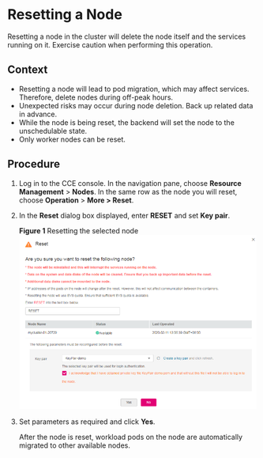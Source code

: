 # Resetting a Node<a name="cce_01_0003"></a>

Resetting a node in the cluster will delete the node itself and the services running on it. Exercise caution when performing this operation.

## Context<a name="section83421713122615"></a>

-   Resetting a node will lead to pod migration, which may affect services. Therefore, delete nodes during off-peak hours.
-   Unexpected risks may occur during node deletion. Back up related data in advance.
-   While the node is being reset, the backend will set the node to the unschedulable state.
-   Only worker nodes can be reset.

## Procedure<a name="section2360193212113"></a>

1.  Log in to the CCE console. In the navigation pane, choose  **Resource Management**  \>  **Nodes**. In the same row as the node you will reset, choose  **Operation**  \>  **More \> Reset**.
2.  In the  **Reset**  dialog box displayed, enter  **RESET**  and set  **Key pair**.

    **Figure  1**  Resetting the selected node<a name="fig10143855684"></a>  
    ![](figures/resetting-the-selected-node.png "resetting-the-selected-node")

3.  Set parameters as required and click  **Yes**.

    After the node is reset, workload pods on the node are automatically migrated to other available nodes.


